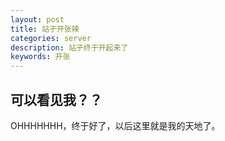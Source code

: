 ```yaml
---
layout: post
title: 站子开张辣
categories: server
description: 站子终于开起来了
keywords: 开张
---
```


## 可以看见我？？
OHHHHHHH，终于好了，以后这里就是我的天地了。


